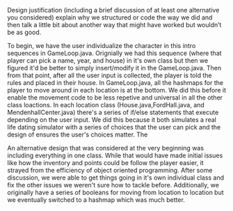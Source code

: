 Design justification (including a brief discussion of at least one alternative you considered)
explain why we structured or code the way we did and then talk a little bit about another way that might have worked but wouldn’t be as good.

To begin, we have the user individualize the character in this intro sequences in GameLoop.java. Orignially we had this sequence (where that player can pick a name, year, and house) in it's own class but then we figured it'd be better to simply insert/modify it in the GameLoop.java. Then from that point, after all the user input is collected, the player is told the rules and placed in their house. In GameLoop.java, all the hashmaps for the player to move around in each location is at the bottom. We did this before it enable the movement code to be less repetive and universal in all the other class loactions. In each location class (House.java,FordHall.java, and MendenhallCenter.java) there's a series of if/else statements that execute depending on the user input. We did this because it both simulates a real life dating simulator with a series of choices that the user can pick and the design of ensures the user's choices matter. The 



An alternative design that was considered at the very beginning was including everything in one class. While that would have made initial issues like how the inventory and points could be follow the player easier, it strayed from the efficiency of object oriented programming. After some discussion, we were able to get things going in it's own individual class and fix the other issues we weren't sure how to tackle before. Additionally, we originally have a series of booleans for moving from location to location but we eventually switched to a hashmap which was much better.
